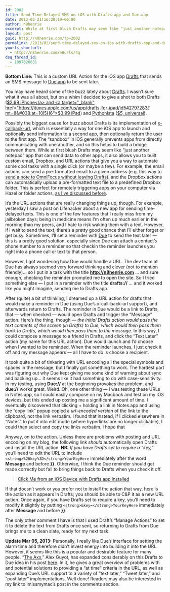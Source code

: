 ```yaml
---
id: 2002
title: Send Time-Delayed SMS on iOS with Drafts.app and Due.app
date: 2013-02-21T16:28:19+00:00
author: n8henrie
excerpt: While at first blush Drafts may seem like "just another notepad" app that can send data to other apps, it also allows you to built custom email, Dropbox, and URL actions that give you a way to automate some cool tasks with a single click (or maybe a few).
layout: post
guid: http://n8henrie.com/?p=2002
permalink: /2013/02/send-time-delayed-sms-on-ios-with-drafts-app-and-due-app/
yourls_shorturl:
  - http://n8henrie.com/n8urls/4q
dsq_thread_id:
  - 1097626631
---
```

**Bottom Line:** This is a custom URL Action for the iOS app <a target="_blank" href="http://agiletortoise.com/drafts">Drafts</a> that sends an SMS message to <a href="http://www.dueapp.com/" title="Due Website" target="_blank">Due.app</a> to be sent later.
  
<!--more-->

You may have heard some of the buzz lately about <a target="_blank" href="http://agiletortoise.com/drafts" title="Drafts Website">Drafts</a>. I wasn&#8217;t sure what it was all about, but on a whim I decided to give a shot to both Drafts (<a target="_blank" href="https://itunes.apple.com/us/app/drafts/id502385074?mt=8&#038;at=10l5H6">$2.99 iPhone</a> and <a target="_blank" href="https://itunes.apple.com/us/app/drafts-for-ipad/id542797283?mt=8&#038;at=10l5H6">$3.99 iPad</a>) and <a target="_blank" href="http://omz-software.com/pythonista/">Pythonista</a> (<a target="_blank" href="https://itunes.apple.com/us/app/pythonista/id528579881?mt=8&#038;at=10l5H6">$5, universal</a>).

Possibly the biggest cause for buzz about Drafts is its implementation of <a target="_blank" href="http://x-callback-url.com/">x-callback-url</a>, which is essentially a way for one iOS app to launch and optionally send information to a second app, then optionally return the user to the first app. The &#8220;sandbox&#8221; in iOS generally prevents apps from directly communicating with one another, and so this helps to build a bridge between them. While at first blush Drafts may seem like &#8220;just another notepad&#8221; app that can send data to other apps, it also allows you to built custom email, Dropbox, and URL actions that give you a way to automate some cool tasks with a single click (or maybe a few). For example, the email actions can send a pre-formatted email to a given address (e.g. this way to <a target="_blank" href="http://n8henrie.com/2013/03/more-ways-to-send-tasks-to-omnifocus-with-launch-center-pro-and-drafts">send a note to OmniFocus without leaving Drafts</a>), and the Dropbox actions can automatically upload a pre-formatted text file to a predefined Dropbox folder. This is perfect for remotely triggering apps on your computer via Hazel or folder actions, [as I&#8217;ve discussed before](http://n8henrie.com/2011/06/dropvox-dropbox-hazel-and-omnifocus/).

It&#8217;s the URL actions that are really changing things up, though. For example, yesterday I saw a post on Lifehacker about a new app for sending time-delayed texts. This is one of the few features that I really miss from my jailbroken days; being in medicine means I&#8217;m often up much earlier in the morning than my peers, and I hate to risk waking them with a text. However, if I wait to send the text, there&#8217;s a pretty good chance that I&#8217;ll either forget or get busy. Sometimes, I&#8217;ll set a reminder with <a target="_blank" href="https://itunes.apple.com/us/app/due-super-fast-reminders-reusable/id390017969?mt=8&#038;at=10l5H6" title="Due on the App Store">Due</a> to send the text later &#8212; this is a pretty good solution, especially since Due can attach a contact&#8217;s phone number to a reminder so that checkin the reminder launches you right into a phone call or text to that person.

However, I got wondering how Due would handle a URL. The dev team at Due has always seemed very forward thinking and clever (not to mention friendly)… so I put in a task with the title **http://n8henrie.com** … and sure enough, checking the reminder prompted me to open the site. So I tried something else &#8212; I put in a reminder with the title **drafts://** … and it worked like you might imagine, sending me to Drafts.app.

After (quite) a bit of thinking, I dreamed up a URL action for drafts that would make a reminder in Due (using Due&#8217;s x-call-back-url support), and afterwards return to Drafts. The reminder in Due would be a link to Drafts, that &#8212; when checked &#8212; would open Drafts and trigger the &#8220;Message&#8221; action. Here&#8217;s the thing, though &#8212; _the initial Drafts action would pass the text contents of the screen (in Drafts) to Due, which would then pass them back to Drafts, which would then pass them to the message._ In this way, I could compose a message to a friend in Drafts, and click the &#8220;Text Later&#8221; action (my name for this URL action). Due would launch and I&#8217;d choose when I wanted to be reminded. When the reminder launches, I just check it off and my message appears &#8212; all I have to do is choose a recipient.

It took quite a bit of tinkering with URL encoding all the special symbols and spaces in the message, but I finally got something to work. The hardest part was figuring out why Due kept giving me some kind of warning about sync and backing up… it seems like it had something to do with case-sensitivity. In my testing, using **Due://** at the beginning provokes the problem, and **due://** works great. Weird. Oh, one other thing &#8212; I was testing these URLs in Notes.app, so I could easily compose on my Macbook and test on my iOS devices, but this ended up costing me a significant amount of time. I eventually discovered that clicking + holding a link in Notes.app and using the &#8220;copy link&#8221; popup copied a _url-encoded version_ of the link to the clipboard, not the link verbatim. I found that instead, if I clicked elsewhere in &#8220;Notes&#8221; to put it into edit mode (where hyperlinks are no longer clickable), I could then select and copy the links verbatim. I hope that 

Anyway, on to the action. Unless there are problems with posting and URL encoding on my blog, the following link _should_ automatically open Drafts and install the URL action. **NB:** _If you have Drafts set to require a &#8220;key,&#8221;_ you&#8217;ll need to edit the URL to include `<strong>%26key%3D</strong>YourKeyHere` immediately after the word **Message** and before **}}**. Otherwise, I think the Due reminder should get made correctly but fail to bring things back to Drafts when you check it off.

> <a target="_blank" href="drafts://x-callback-url/import_action?type=URL&name=Text%20Later&url=due%3A%2F%2Fx-callback-url%2Fadd%3Ftitle%3D%7B%7Bdrafts%3A%2F%2F%2Fcreate%3Ftext%3D%5B%5Bdraft%5D%5D%26action%3DMessage%7D%7D%26x-source%3DDrafts%26x-success%3Ddrafts%3A%2F%2F">Click Me from an iOS Device with Drafts.app installed</a>

If that doesn&#8217;t work or you prefer not to install the action that way, here is the action as it appears in Drafts; you should be able to C&P it as a new URL action. Once again, if you have Drafts set to require a key, you&#8217;ll need to modify it slightly by putting `<strong>&key=</strong>YourKeyHere` immediately after **Message** and before **}}**.



The only other comment I have is that I used Draft&#8217;s &#8220;Manage Actions&#8221; to set it to delete the text from Drafts once sent, so returning to Drafts from Due brings me to a clean slate, ready for my next task.

**Update Mar 05, 2013:** Personally, I really like Due&#8217;s interface for setting the alarm time and therefore didn&#8217;t invest energy into building it into the URL. However, it seems like this is a popular and desirable feature for many people. &#8220;<a href="https://alpha.app.net/axx" title="Axx at App.net" target="_blank">The Axx</a>,&#8221; Alex Guyot, has expanded considerably on this Drafts to Due idea in his post <a href="http://theaxx.net/duelaterseries" title="theaxx.net :: Due Later Series" target="_blank" class="broken_link">here</a>. In it, he gives a great overview of problems with and potential solutions to providing a &#8220;at time&#8221; criteria in the URL, as well as expanding Due&#8217;s URL support to a variety of &#8220;text later,&#8221; &#8220;Tweet later,&#8221; and &#8220;post later&#8221; implementations. Well done! Readers may also be interested in my link to imissmymac&#8217;s post in the comments section.